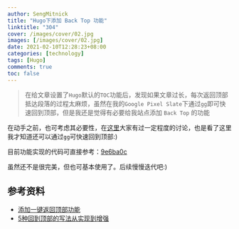 ```yaml
---
author: SengMitnick
title: "Hugo下添加 Back Top 功能"
linktitle: "304"
cover: /images/cover/02.jpg
images: [/images/cover/02.jpg]
date: 2021-02-10T12:28:23+08:00
categories: [technology]
tags: [Hugo]
comments: true
toc: false
---
```


> 在给文章设置了`Hugo`默认的`TOC`功能后，发现如果文章过长，每次返回顶部抵达段落的过程太麻烦，虽然在我的`Google Pixel Slate`下通过`gg`即可快速回到顶部，但是我还是觉得有必要给我站点添加 `Back Top` 的功能

<!-- more -->

在动手之前，也可考虑其必要性，在[这里](https://www.zhihu.com/question/19921483)大家有过一定程度的讨论，也是看了这里我才知道还可以通过`gg`可快速回到顶部:)

目前功能实现的代码可直接参考：[9e6ba0c](https://github.com/sengmitnick/hugo-theme-hello-friend-ng/commit/9e6ba0cc1940ffa200fdf21787e7e808d2f126d0)

虽然还不是很完美，但也可基本使用了。后续慢慢迭代吧:)

## 参考资料
- [添加一键返回顶部功能](https://chowray.netlify.app/posts/it%E5%B0%8F%E8%AE%B0/2021-01-06-%E4%B8%80%E9%94%AE%E8%BF%94%E5%9B%9E%E9%A1%B6%E9%83%A8/)
- [5种回到顶部的写法从实现到增强](https://www.cnblogs.com/xiaohuochai/p/5836179.html)